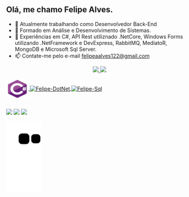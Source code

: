 ## Olá, me chamo Felipe Alves.

- 🔭 Atualmente trabalhando como Desenvolvedor Back-End
- 📗 Formado em Análise e Desenvolvimento de Sistemas.
- 🌱 Experiências em C#, API Rest utiliznado .NetCore, Windows Forms utilizando .NetFramework e DevExpress, RabbitMQ, MediatoR, MongoDB e Microsoft Sql Server.
- 📫 Contate-me pelo e-mail felipeaalves122@gmail.com

<div align="center">
  <a href="https://github.com/BlessedViper">
  <img height="150em" src="https://github-readme-stats.vercel.app/api?username=BlessedViper&show_icons=true&theme=cobalt&include_all_commits=true&count_private=true"/>
  <img height="150em" src="https://github-readme-stats.vercel.app/api/top-langs/?username=BlessedViper&layout=compact&langs_count=7&theme=cobalt"/>
</div>
<div style="display: inline_block"><br>
  <img align="center" alt="Felipe-Csharp" height="50" width="60" src="https://raw.githubusercontent.com/devicons/devicon/master/icons/csharp/csharp-original.svg">
  <img align="center" alt="Felipe-DotNet" height="50" width="60" src="https://cdn.jsdelivr.net/gh/devicons/devicon/icons/dotnetcore/dotnetcore-original.svg" />
  <img align="center" alt="Felipe-Sql" height="50" width="60" src="https://cdn.jsdelivr.net/gh/devicons/devicon/icons/microsoftsqlserver/microsoftsqlserver-plain-wordmark.svg" />
</div>
  
  ##
 
<div> 
  <a href="https://www.instagram.com/felipeaalves27" target="_blank"><img src="https://img.shields.io/badge/-Instagram-%23E4405F?style=for-the-badge&logo=instagram&logoColor=white" target="_blank"></a>
  <a href = "mailto:felipeaalves122@gmail.com"><img src="https://img.shields.io/badge/-Gmail-%23333?style=for-the-badge&logo=gmail&logoColor=white" target="_blank"></a>
  <a href="https://www.linkedin.com/in/felipe-alves-54225b180/" target="_blank"><img src="https://img.shields.io/badge/-LinkedIn-%230077B5?style=for-the-badge&logo=linkedin&logoColor=white" target="_blank"></a> 
 
  ![Snake animation](https://github.com/BlessedViper/BlessedViper/blob/output/github-contribution-grid-snake.svg)
 
</div>

 
